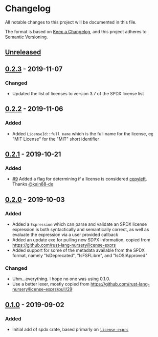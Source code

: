 # Changelog
All notable changes to this project will be documented in this file.

The format is based on [Keep a Changelog](https://keepachangelog.com/en/1.0.0/),
and this project adheres to [Semantic Versioning](https://semver.org/spec/v2.0.0.html).

## [Unreleased]

## [0.2.3] - 2019-11-07
### Changed
- Updated the list of licenses to version 3.7 of the SPDX license list

## [0.2.2] - 2019-11-06
### Added
- Added `LicenseId::full_name` which is the full name for the license, eg "MIT License" for the "MIT" short identifier

## [0.2.1] - 2019-10-21
### Added
- [#9](https://github.com/EmbarkStudios/spdx/pull/9) Added a flag for determining if a license is considered [copyleft](https://en.wikipedia.org/wiki/Copyleft). Thanks [@kain88-de](https://github.com/kain88-de)

## [0.2.0] - 2019-10-03
### Added
- Added a `Expression` which can parse and validate an SPDX license expression is
both syntactically and semantically correct, as well as evaluate the expression via
a user provided callback
- Added an update exe for pulling new SDPX information, copied from https://github.com/rust-lang-nursery/license-exprs
- Added support for some of the metadata available from the SPDX format, namely "IsDeprecated", "IsFSFLibre", and "IsOSIApproved"

### Changed
- Uhm...everything. I hope no one was using 0.1.0.
- Use a better lexer, mostly copied from https://github.com/rust-lang-nursery/license-exprs/pull/29

## [0.1.0] - 2019-09-02
### Added
- Initial add of spdx crate, based primarly on [`license-exprs`](https://github.com/rust-lang-nursery/license-exprs)

[Unreleased]: https://github.com/EmbarkStudios/spdx/compare/0.2.3...HEAD
[0.2.3]: https://github.com/EmbarkStudios/spdx/compare/0.2.2...0.2.3
[0.2.2]: https://github.com/EmbarkStudios/spdx/compare/0.2.1...0.2.2
[0.2.1]: https://github.com/EmbarkStudios/spdx/compare/0.2.0...0.2.1
[0.2.0]: https://github.com/EmbarkStudios/spdx/compare/0.1.0...0.2.0
[0.1.0]: https://github.com/EmbarkStudios/spdx/releases/tag/0.1.0

